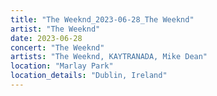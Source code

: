 ```yaml
---
title: "The Weeknd_2023-06-28_The Weeknd"
artist: "The Weeknd"
date: 2023-06-28
concert: "The Weeknd"
artists: "The Weeknd, KAYTRANADA, Mike Dean"
location: "Marlay Park"
location_details: "Dublin, Ireland"
---
```

